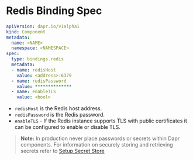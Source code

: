 # Redis Binding Spec

```yaml
apiVersion: dapr.io/v1alpha1
kind: Component
metadata:
  name: <NAME>
  namespace: <NAMESPACE>
spec:
  type: bindings.redis
  metadata:
  - name: redisHost
    value: <address>:6379
  - name: redisPassword
    value: **************
  - name: enableTLS
    value: <bool>
```

- `redisHost` is the Redis host address.
- `redisPassword` is the Redis password.
- `enableTLS` - If the Redis instance supports TLS with public certificates it can be configured to enable or disable TLS.

> **Note:** In production never place passwords or secrets within Dapr components. For information on securely storing and retrieving secrets refer to [Setup Secret Store](../../../howto/setup-secret-store)
